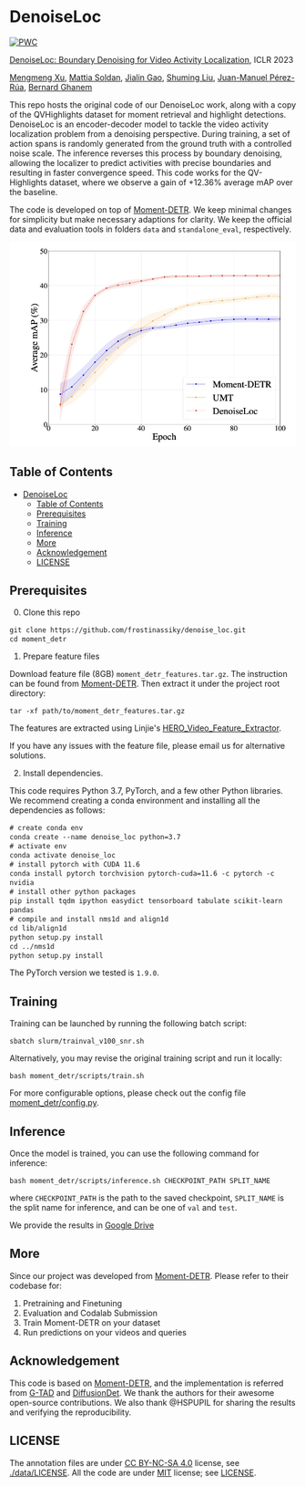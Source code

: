 # DenoiseLoc

[![PWC](https://img.shields.io/endpoint.svg?url=https://paperswithcode.com/badge/boundary-denoising-for-video-activity/video-grounding-on-mad)](https://paperswithcode.com/sota/video-grounding-on-mad?p=boundary-denoising-for-video-activity)




[DenoiseLoc: Boundary Denoising for Video Activity Localization](https://arxiv.org/abs/2304.02934), ICLR 2023

[Mengmeng Xu](https://mengmengxu.netlify.app/),
[Mattia Soldan](https://www.mattiasoldan.com/),
[Jialin Gao](https://scholar.google.com/citations?user=sj4FqEgAAAAJ&hl=zh-CN),
[Shuming Liu](https://scholar.google.ae/citations?user=gPcJ6YkAAAAJ&hl=en),
[Juan-Manuel Pérez-Rúa](https://scholar.google.com/citations?user=Vbvimu4AAAAJ&hl=es),
[Bernard Ghanem](https://www.bernardghanem.com/)

This repo hosts the original code of our DenoiseLoc work, along with a copy of the QVHighlights dataset for moment retrieval and highlight detections.
DenoiseLoc is an encoder-decoder model to tackle the video activity localization problem from a denoising perspective. During training, a set of action spans is randomly generated from the ground truth with a controlled noise scale. The inference reverses this process by boundary denoising, allowing the localizer to predict activities with precise boundaries and resulting in faster convergence speed. This code works for the QV-Highlights dataset, where we observe a gain of +12.36% average mAP over the baseline.

The code is developed on top of [Moment-DETR](https://github.com/jayleicn/moment_detr). We keep minimal changes for simplicity but make necessary adaptions for clarity. We keep the official data and evaluation tools in folders `data` and `standalone_eval`, respectively.

![teaser](./teaser.jpg)


## Table of Contents

- [DenoiseLoc](#denoiseloc)
  - [Table of Contents](#table-of-contents)
  - [Prerequisites](#prerequisites)
  - [Training](#training)
  - [Inference](#inference)
  - [More](#more)
  - [Acknowledgement](#acknowledgement)
  - [LICENSE](#license)




## Prerequisites
0. Clone this repo

```
git clone https://github.com/frostinassiky/denoise_loc.git
cd moment_detr
```

1. Prepare feature files

Download feature file (8GB) `moment_detr_features.tar.gz`. The instruction can be found from [Moment-DETR](https://github.com/jayleicn/moment_detr). Then
extract it under the project root directory:
```
tar -xf path/to/moment_detr_features.tar.gz
```
The features are extracted using Linjie's [HERO_Video_Feature_Extractor](https://github.com/linjieli222/HERO_Video_Feature_Extractor).

If you have any issues with the feature file, please email us for alternative solutions.

2. Install dependencies.

This code requires Python 3.7, PyTorch, and a few other Python libraries.
We recommend creating a conda environment and installing all the dependencies as follows:
```
# create conda env
conda create --name denoise_loc python=3.7
# activate env
conda activate denoise_loc
# install pytorch with CUDA 11.6
conda install pytorch torchvision pytorch-cuda=11.6 -c pytorch -c nvidia
# install other python packages
pip install tqdm ipython easydict tensorboard tabulate scikit-learn pandas
# compile and install nms1d and align1d
cd lib/align1d
python setup.py install
cd ../nms1d
python setup.py install
```
The PyTorch version we tested is `1.9.0`.

## Training

Training can be launched by running the following batch script:
```
sbatch slurm/trainval_v100_snr.sh
```

Alternatively, you may revise the original training script and run it locally:
```
bash moment_detr/scripts/train.sh
```
For more configurable options, please check out the config file [moment_detr/config.py](moment_detr/config.py).

## Inference
Once the model is trained, you can use the following command for inference:
```
bash moment_detr/scripts/inference.sh CHECKPOINT_PATH SPLIT_NAME
```
where `CHECKPOINT_PATH` is the path to the saved checkpoint, `SPLIT_NAME` is the split name for inference, and can be one of `val` and `test`.

We provide the results in [Google Drive](https://drive.google.com/drive/folders/1SxVseo_uxZbt2zYeA_IkzU5F1i_qavQE?usp=drive_link)

## More
Since our project was developed from [Moment-DETR](https://github.com/jayleicn/moment_detr). Please refer to their codebase for:
1. Pretraining and Finetuning
2. Evaluation and Codalab Submission
3. Train Moment-DETR on your dataset
4. Run predictions on your videos and queries


## Acknowledgement
This code is based on [Moment-DETR](https://github.com/jayleicn/moment_detr), and the implementation is referred from [G-TAD](https://github.com/frostinassiky/gtad) and [DiffusionDet](https://github.com/ShoufaChen/DiffusionDet). We thank the authors for their awesome open-source contributions. We also thank @HSPUPIL for sharing the results and verifying the reproducibility.

## LICENSE
The annotation files are under [CC BY-NC-SA 4.0](https://creativecommons.org/licenses/by-nc-sa/4.0/) license, see [./data/LICENSE](data/LICENSE). All the code are under [MIT](https://opensource.org/licenses/MIT) license; see [LICENSE](./LICENSE).
